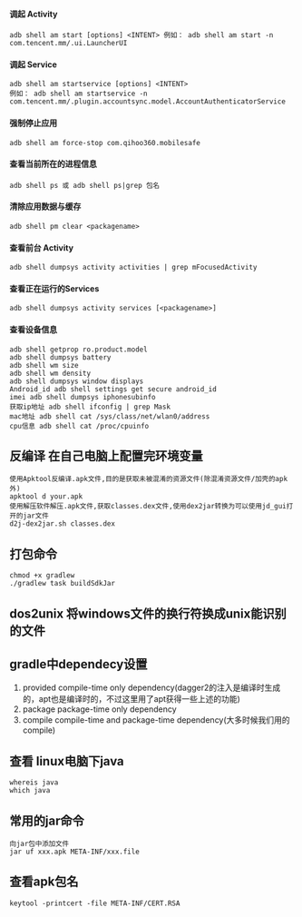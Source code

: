#### 调起 Activity
```
adb shell am start [options] <INTENT> 例如： adb shell am start -n com.tencent.mm/.ui.LauncherUI
```
#### 调起 Service 
```
adb shell am startservice [options] <INTENT> 
例如： adb shell am startservice -n com.tencent.mm/.plugin.accountsync.model.AccountAuthenticatorService
```
#### 强制停止应用 
```
adb shell am force-stop com.qihoo360.mobilesafe
```
#### 查看当前所在的进程信息 
```
adb shell ps 或 adb shell ps|grep 包名 
```
#### 清除应用数据与缓存   
```
adb shell pm clear <packagename>
```
#### 查看前台 Activity 
```
adb shell dumpsys activity activities | grep mFocusedActivity
```
#### 查看正在运行的Services 
```
adb shell dumpsys activity services [<packagename>]
```
#### 查看设备信息
```
adb shell getprop ro.product.model
adb shell dumpsys battery
adb shell wm size
adb shell wm density
adb shell dumpsys window displays
Android_id adb shell settings get secure android_id
imei adb shell dumpsys iphonesubinfo
获取ip地址 adb shell ifconfig | grep Mask
mac地址 adb shell cat /sys/class/net/wlan0/address
cpu信息 adb shell cat /proc/cpuinfo
```
## 反编译 在自己电脑上配置完环境变量
```
使用Apktool反编译.apk文件,目的是获取未被混淆的资源文件(除混淆资源文件/加壳的apk外)
apktool d your.apk
使用解压软件解压.apk文件,获取classes.dex文件,使用dex2jar转换为可以使用jd_gui打开的jar文件
d2j-dex2jar.sh classes.dex
```
## 打包命令
```
chmod +x gradlew
./gradlew task buildSdkJar
```
## dos2unix 将windows文件的换行符换成unix能识别的文件

## gradle中dependecy设置
1.  provided  compile-time only dependency(dagger2的注入是编译时生成的，apt也是编译时的，不过这里用了apt获得一些上述的功能)
2.  package  package-time only dependency
3.  compile  compile-time and package-time dependency(大多时候我们用的compile)
## 查看 linux电脑下java
```
whereis java 
which java 
```
## 常用的jar命令
```
向jar包中添加文件
jar uf xxx.apk META-INF/xxx.file
```
## 查看apk包名
```
keytool -printcert -file META-INF/CERT.RSA
```
